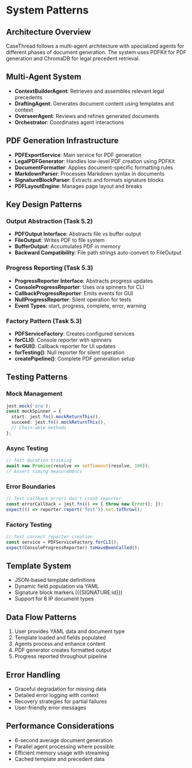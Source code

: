 # System Patterns

## Architecture Overview
CaseThread follows a multi-agent architecture with specialized agents for different phases of document generation. The system uses PDFKit for PDF generation and ChromaDB for legal precedent retrieval.

## Multi-Agent System
- **ContextBuilderAgent**: Retrieves and assembles relevant legal precedents
- **DraftingAgent**: Generates document content using templates and context
- **OverseerAgent**: Reviews and refines generated documents
- **Orchestrator**: Coordinates agent interactions

## PDF Generation Infrastructure
- **PDFExportService**: Main service for PDF generation
- **LegalPDFGenerator**: Handles low-level PDF creation using PDFKit
- **DocumentFormatter**: Applies document-specific formatting rules
- **MarkdownParser**: Processes Markdown syntax in documents
- **SignatureBlockParser**: Extracts and formats signature blocks
- **PDFLayoutEngine**: Manages page layout and breaks

## Key Design Patterns

### Output Abstraction (Task 5.2)
- **PDFOutput Interface**: Abstracts file vs buffer output
- **FileOutput**: Writes PDF to file system
- **BufferOutput**: Accumulates PDF in memory
- **Backward Compatibility**: File path strings auto-convert to FileOutput

### Progress Reporting (Task 5.3)
- **ProgressReporter Interface**: Abstracts progress updates
- **ConsoleProgressReporter**: Uses ora spinners for CLI
- **CallbackProgressReporter**: Emits events for GUI
- **NullProgressReporter**: Silent operation for tests
- **Event Types**: start, progress, complete, error, warning

### Factory Pattern (Task 5.3)
- **PDFServiceFactory**: Creates configured services
- **forCLI()**: Console reporter with spinners
- **forGUI()**: Callback reporter for UI updates
- **forTesting()**: Null reporter for silent operation
- **createPipeline()**: Complete PDF generation setup

## Testing Patterns

### Mock Management
```typescript
jest.mock('ora');
const mockSpinner = {
  start: jest.fn().mockReturnThis(),
  succeed: jest.fn().mockReturnThis(),
  // Chain-able methods
};
```

### Async Testing
```typescript
// Test duration tracking
await new Promise(resolve => setTimeout(resolve, 100));
// Assert timing measurements
```

### Error Boundaries
```typescript
// Test callback errors don't crash reporter
const errorCallback = jest.fn(() => { throw new Error(); });
expect(() => reporter.report('Test')).not.toThrow();
```

### Factory Testing
```typescript
// Test correct reporter creation
const service = PDFServiceFactory.forCLI();
expect(ConsoleProgressReporter).toHaveBeenCalled();
```

## Template System
- JSON-based template definitions
- Dynamic field population via YAML
- Signature block markers ({{SIGNATURE:id}})
- Support for 8 IP document types

## Data Flow Patterns
1. User provides YAML data and document type
2. Template loaded and fields populated
3. Agents process and enhance content
4. PDF generator creates formatted output
5. Progress reported throughout pipeline

## Error Handling
- Graceful degradation for missing data
- Detailed error logging with context
- Recovery strategies for partial failures
- User-friendly error messages

## Performance Considerations
- 6-second average document generation
- Parallel agent processing where possible
- Efficient memory usage with streaming
- Cached template and precedent data 